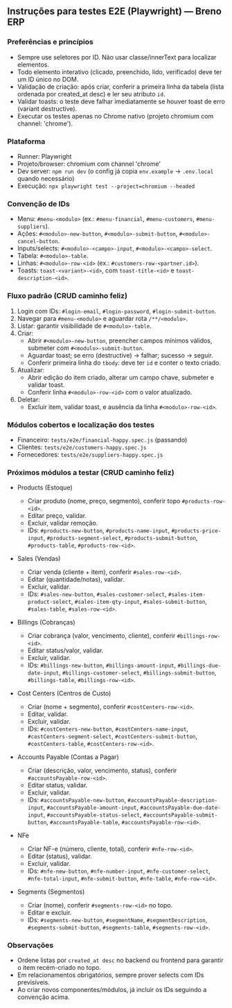 ## Instruções para testes E2E (Playwright) — Breno ERP

### Preferências e princípios
- Sempre use seletores por ID. Não usar classe/innerText para localizar elementos.
- Todo elemento interativo (clicado, preenchido, lido, verificado) deve ter um ID único no DOM.
- Validação de criação: após criar, conferir a primeira linha da tabela (lista ordenada por created_at desc) e ler seu atributo `id`.
- Validar toasts: o teste deve falhar imediatamente se houver toast de erro (variant destructive).
- Executar os testes apenas no Chrome nativo (projeto chromium com channel: 'chrome').

### Plataforma
- Runner: Playwright
- Projeto/browser: chromium com channel 'chrome'
- Dev server: `npm run dev` (o config já copia `env.example` → `.env.local` quando necessário)
- Execução: `npx playwright test --project=chromium --headed`

### Convenção de IDs
- Menu: `#menu-<modulo>` (ex.: `#menu-financial`, `#menu-customers`, `#menu-suppliers`).
- Ações: `#<modulo>-new-button`, `#<modulo>-submit-button`, `#<modulo>-cancel-button`.
- Inputs/selects: `#<modulo>-<campo>-input`, `#<modulo>-<campo>-select`.
- Tabela: `#<modulo>-table`.
- Linhas: `#<modulo>-row-<id>` (ex.: `#customers-row-<partner.id>`).
- Toasts: `toast-<variant>-<id>`, com `toast-title-<id>` e `toast-description-<id>`.

### Fluxo padrão (CRUD caminho feliz)
1) Login com IDs: `#login-email`, `#login-password`, `#login-submit-button`.
2) Navegar para `#menu-<modulo>` e aguardar rota `/**/<modulo>`.
3) Listar: garantir visibilidade de `#<modulo>-table`.
4) Criar:
   - Abrir `#<modulo>-new-button`, preencher campos mínimos válidos, submeter com `#<modulo>-submit-button`.
   - Aguardar toast; se erro (destructive) → falhar; sucesso → seguir.
   - Conferir primeira linha do `tbody`: deve ter `id` e conter o texto criado.
5) Atualizar:
   - Abrir edição do item criado, alterar um campo chave, submeter e validar toast.
   - Conferir linha `#<modulo>-row-<id>` com o valor atualizado.
6) Deletar:
   - Excluir item, validar toast, e ausência da linha `#<modulo>-row-<id>`.

### Módulos cobertos e localização dos testes
- Financeiro: `tests/e2e/financial-happy.spec.js` (passando)
- Clientes: `tests/e2e/customers-happy.spec.js`
- Fornecedores: `tests/e2e/suppliers-happy.spec.js`

### Próximos módulos a testar (CRUD caminho feliz)
- Products (Estoque)
  - Criar produto (nome, preço, segmento), conferir topo `#products-row-<id>`.
  - Editar preço, validar.
  - Excluir, validar remoção.
  - IDs: `#products-new-button`, `#products-name-input`, `#products-price-input`, `#products-segment-select`, `#products-submit-button`, `#products-table`, `#products-row-<id>`.

- Sales (Vendas)
  - Criar venda (cliente + item), conferir `#sales-row-<id>`.
  - Editar (quantidade/notas), validar.
  - Excluir, validar.
  - IDs: `#sales-new-button`, `#sales-customer-select`, `#sales-item-product-select`, `#sales-item-qty-input`, `#sales-submit-button`, `#sales-table`, `#sales-row-<id>`.

- Billings (Cobranças)
  - Criar cobrança (valor, vencimento, cliente), conferir `#billings-row-<id>`.
  - Editar status/valor, validar.
  - Excluir, validar.
  - IDs: `#billings-new-button`, `#billings-amount-input`, `#billings-due-date-input`, `#billings-customer-select`, `#billings-submit-button`, `#billings-table`, `#billings-row-<id>`.

- Cost Centers (Centros de Custo)
  - Criar (nome + segmento), conferir `#costCenters-row-<id>`.
  - Editar, validar.
  - Excluir, validar.
  - IDs: `#costCenters-new-button`, `#costCenters-name-input`, `#costCenters-segment-select`, `#costCenters-submit-button`, `#costCenters-table`, `#costCenters-row-<id>`.

- Accounts Payable (Contas a Pagar)
  - Criar (descrição, valor, vencimento, status), conferir `#accountsPayable-row-<id>`.
  - Editar status, validar.
  - Excluir, validar.
  - IDs: `#accountsPayable-new-button`, `#accountsPayable-description-input`, `#accountsPayable-amount-input`, `#accountsPayable-due-date-input`, `#accountsPayable-status-select`, `#accountsPayable-submit-button`, `#accountsPayable-table`, `#accountsPayable-row-<id>`.

- NFe
  - Criar NF-e (número, cliente, total), conferir `#nfe-row-<id>`.
  - Editar (status), validar.
  - Excluir, validar.
  - IDs: `#nfe-new-button`, `#nfe-number-input`, `#nfe-customer-select`, `#nfe-total-input`, `#nfe-submit-button`, `#nfe-table`, `#nfe-row-<id>`.

- Segments (Segmentos)
  - Criar (nome), conferir `#segments-row-<id>` no topo.
  - Editar e excluir.
  - IDs: `#segments-new-button`, `#segmentName`, `#segmentDescription`, `#segments-submit-button`, `#segments-table`, `#segments-row-<id>`.

### Observações
- Ordene listas por `created_at desc` no backend ou frontend para garantir o item recém-criado no topo.
- Em relacionamentos obrigatórios, sempre prover selects com IDs previsíveis.
- Ao criar novos componentes/módulos, já incluir os IDs seguindo a convenção acima.


